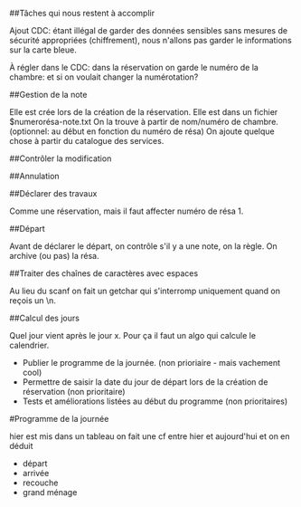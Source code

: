 ##Tâches qui nous restent à accomplir

Ajout CDC: étant illégal de garder des données sensibles sans mesures de sécurité appropriées (chiffrement), nous n'allons pas garder le informations sur la carte bleue.

À régler dans le CDC: dans la réservation on garde le numéro de la chambre: et si on voulait changer la numérotation?

##Gestion de la note

Elle est crée lors de la création de la réservation.
Elle est dans un fichier $numerorésa-note.txt
On la trouve à partir de nom/numéro de chambre. (optionnel: au début en fonction du numéro de résa)
On ajoute quelque chose à partir du catalogue des services.

##Contrôler la modification

##Annulation

##Déclarer des travaux

Comme une réservation, mais il faut affecter numéro de résa 1.


##Départ

Avant de déclarer le départ, on contrôle s'il y a une note, on la règle.
On archive (ou pas) la résa.

##Traiter des chaînes de caractères avec espaces

Au lieu du scanf on fait un getchar qui s'interromp uniquement quand on reçois un \n.

##Calcul des jours

Quel jour vient après le jour x. Pour ça il faut un algo qui calcule le calendrier.

* Publier le programme de la journée. (non prioriaire - mais vachement cool)
* Permettre de saisir la date du jour de départ lors de la création de réservation (non prioritaire)
* Tests et améliorations listées au début du programme (non prioritaires)

#Programme de la journée

hier est mis dans un tableau
on fait une cf entre hier et aujourd'hui et on en déduit

* départ
* arrivée
* recouche
* grand ménage
